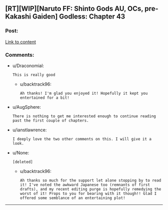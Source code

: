 ## [RT][WIP][Naruto FF: Shinto Gods AU, OCs, pre-Kakashi Gaiden] Godless: Chapter 43

### Post:

[Link to content](https://www.fanfiction.net/s/10412007/43/Godless)

### Comments:

- u/Draconomial:
  ```
  This is really good
  ```

  - u/backtrack96:
    ```
    Ah thanks! I'm glad you enjoyed it! Hopefully it kept you entertained for a bit!
    ```

- u/AugSphere:
  ```
  There is nothing to get me interested enough to continue reading past the first couple of chapters.
  ```

- u/ianstlawrence:
  ```
  I deeply love the two other comments on this. I will give it a look.
  ```

- u/None:
  ```
  [deleted]
  ```

  - u/backtrack96:
    ```
    Ah thanks so much for the support let alone stopping by to read it! I've noted the awkward Japanese too (remnants of first drafts), and my recent editing purge is hopefully remedying the worst of it! Props to you for bearing with it though!! Glad I offered some semblance of an entertaining plot!
    ```

---

